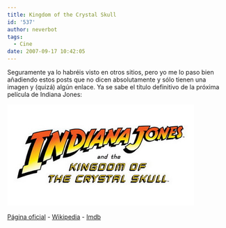 ```yaml
---
title: Kingdom of the Crystal Skull
id: '537'
author: neverbot
tags:
  - Cine
date: 2007-09-17 10:42:05
---
```


Seguramente ya lo habréis visto en otros sitios, pero yo me lo paso bien añadiendo estos posts que no dicen absolutamente y sólo tienen una imagen y (quizá) algún enlace. Ya se sabe el título definitivo de la próxima película de Indiana Jones:

![Indiana Jones and the Kingdom of the Crystal Skull](./kingdom-of-the-crystal-skull/indy_iv.jpg "Indiana Jones and the Kingdom of the Crystal Skull")

[Página oficial](http://www.indianajones.com/site/index.html) - [Wikipedia](http://en.wikipedia.org/wiki/Indiana_Jones_and_the_Kingdom_of_the_Crystal_Skull) - [Imdb](http://www.imdb.com/title/tt0367882/)